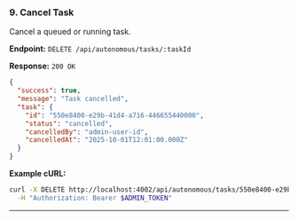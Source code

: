 ### 9. Cancel Task

Cancel a queued or running task.

**Endpoint:** `DELETE /api/autonomous/tasks/:taskId`

**Response:** `200 OK`

```json
{
  "success": true,
  "message": "Task cancelled",
  "task": {
    "id": "550e8400-e29b-41d4-a716-446655440000",
    "status": "cancelled",
    "cancelledBy": "admin-user-id",
    "cancelledAt": "2025-10-01T12:01:00.000Z"
  }
}
```

**Example cURL:**

```bash
curl -X DELETE http://localhost:4002/api/autonomous/tasks/550e8400-e29b-41d4-a716-446655440000 \
  -H "Authorization: Bearer $ADMIN_TOKEN"
```

---
